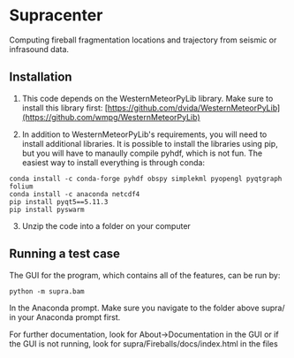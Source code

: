 # Supracenter
Computing fireball fragmentation locations and trajectory from seismic or infrasound data.

## Installation

1) This code depends on the WesternMeteorPyLib library. Make sure to install this library first: [https://github.com/dvida/WesternMeteorPyLib](https://github.com/wmpg/WesternMeteorPyLib)

2) In addition to WesternMeteorPyLib's requirements, you will need to install additional libraries. It is possible to install the libraries using pip, but you will have to manaully compile pyhdf, which is not fun. The easiest way to install everything is through conda:

```
conda install -c conda-forge pyhdf obspy simplekml pyopengl pyqtgraph folium
conda install -c anaconda netcdf4
pip install pyqt5==5.11.3
pip install pyswarm
```

3) Unzip the code into a folder on your computer

## Running a test case

The GUI for the program, which contains all of the features, can be run by:
```
python -m supra.bam
```
In the Anaconda prompt. Make sure you navigate to the folder above supra/ in your Anaconda prompt first.

For further documentation, look for About->Documentation in the GUI or if the GUI is not running, look for supra/Fireballs/docs/index.html in the files
